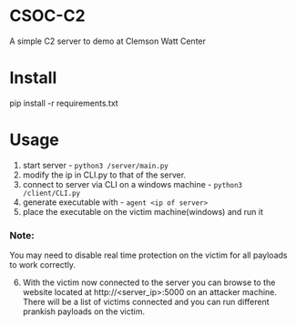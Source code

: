 # CSOC-C2
A simple C2 server to demo at Clemson Watt Center

# Install
pip install -r requirements.txt

# Usage
1. start server - `python3 /server/main.py`
2. modify the ip in CLI.py to that of the server.
3. connect to server via CLI on a windows machine - `python3 /client/CLI.py`
4. generate executable with - `agent <ip of server>`
5. place the executable on the victim machine(windows) and run it

### Note:
You may need to disable real time protection on the victim for all payloads to work correctly. 

6. With the victim now connected to the server you can browse to the website located at http://<server_ip>:5000 on an attacker machine. 
    There will be a list of victims connected and you can run different prankish payloads on the victim.

